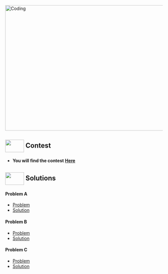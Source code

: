 <img alt="Coding" width="800px" height="400px" src="https://cdn.dribbble.com/users/1959912/screenshots/6463995/competition_dribbble.gif">

## <img src = "https://cdn.dribbble.com/users/2131993/screenshots/4948736/media/421d4ed2f3d23c73d64d20963f61f422.gif" align = "center" width = "60px" height = "40px"> Contest
- **You will find the contest** [**Here**](https://codeforces.com/contest/1850)


## <img src = "https://cdn.dribbble.com/users/1138721/screenshots/10809828/media/478d32b2e65c8c3194b7f2154e179231.gif" align = "center" width = "60px" height = "40px"> Solutions

#### Problem A
- [Problem](https://codeforces.com/contest/1850/problem/A)
- [Solution](https://github.com/khalid586/Live-and-Virtual-Contests/blob/main/LIve%20Contests/CF%20Round%20886/A_.cpp)

#### Problem B
- [Problem](https://codeforces.com/contest/1850/problem/B)
- [Solution](https://github.com/khalid586/Live-and-Virtual-Contests/blob/main/LIve%20Contests/CF%20Round%20886/B_.cpp)

#### Problem C
- [Problem](https://codeforces.com/contest/1850/problem/C)
- [Solution](https://github.com/khalid586/Live-and-Virtual-Contests/blob/main/LIve%20Contests/CF%20Round%20886/C_.cpp)